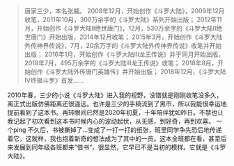 > 唐家三少，本名张威。
> 2008年12月，开始创作《斗罗大陆》，2009年12月收笔，2011年10月，300万余字的《斗罗大陆》系列开始出版；
> 2012年11月，开始创作《斗罗大陆II绝世唐门》，12月，530万余字的《斗罗大陆II绝世唐门》开始出版，2014年12月收笔；
> 2015年3月，开始创作《斗罗大陆外传神界传说》，7月，20余万字的《斗罗大陆外传神界传说》收笔并开始出版；
> 2016年1月，开始创作《斗罗大陆Ⅲ龙王传说》并于同月开始出版，2018年7月，495万余字的《斗罗大陆Ⅲ龙王传说》收笔；
> 2018年8月，开始创作《斗罗大陆外传唐门英雄传》并开始出版；
> 2018年12月，《斗罗大陆Ⅳ终极斗罗》首发......

2010年春，三少的小说《斗罗大陆》进入我的视野，没错就是刚刚收笔没多久，离正式出版仿佛距离还很遥远。也许是三少的手稿流到了黑市，所以我能很幸运地提前看到了这本书。再转眼间已然是2020年初夏，十年陪伴犹如昨日。不禁也让我记起了初次看到这本书时候内心的波动起伏，从无感，到好奇，再到欢喜。
一个ping
不久后，书被撕掉了...变成了一打一打的纸张，班里同学争先恐后地传递着它，这就样，我也抱着新奇的想法成为了其中的一员。这本全班都在看，甚至后来发展到同年级各班都来”借书“，很显然，它早已不是当初的模样。它就是《斗罗大陆》。